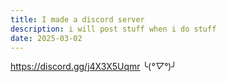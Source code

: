 ```yaml
---
title: I made a discord server
description: i will post stuff when i do stuff
date: 2025-03-02
---
```


https://discord.gg/j4X3X5Uqmr ╰(*°▽°*)╯